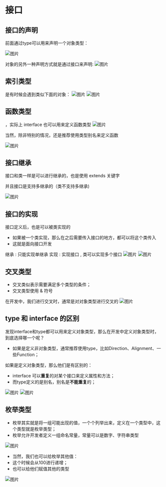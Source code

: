 # 接口 
## 接口的声明 
前面通过type可以用来声明一个对象类型：

![图片](../.vuepress/public/images/type1.png)

对象的另外一种声明方式就是通过接口来声明: 
![图片](../.vuepress/public/images/inter.png)
## 索引类型
是有时候会遇到类似下面的对象：
![图片](../.vuepress/public/images/suoyin.png)
![图片](../.vuepress/public/images/suoyin2.png)
## 函数类型
，实际上 interface 也可以用来定义函数类型
![图片](../.vuepress/public/images/adad.png)

当然，除非特别的情况，还是推荐使用类型别名来定义函数

![图片](../.vuepress/public/images/tf.png)
## 接口继承 
接口和类一样是可以进行继承的，也是使用 extends 关键字 

并且接口是支持多继承的（类不支持多继承) 

![图片](../.vuepress/public/images/ie.png)
## 接口的实现
接口定义后，也是可以被类实现的
* 如果被一个类实现，那么在之后需要传入接口的地方，都可以将这个类传入
* 这就是面向接口开发

继承 : 只能实现单继承 
实现 : 实现接口 , 类可以实现多个接口 
![图片](../.vuepress/public/images/ip1.png)  ![图片](../.vuepress/public/images/ip2.png)

## 交叉类型
* 交叉类似表示需要满足多个类型的条件；
* 交叉类型使用 & 符号

在开发中，我们进行交叉时，通常是对对象类型进行交叉的
![图片](../.vuepress/public/images/jiaocha.png)
## type 和 interface 的区别 
发现interface和type都可以用来定义对象类型，那么在开发中定义对象类型时，到底选择哪一个呢？
* 如果是定义非对象类型，通常推荐使用type，比如Direction、Alignment、一些Function；

如果是定义对象类型，那么他们是有区别的：
* interface 可以**重复**的对某个接口来定义属性和方法；
* 而type定义的是别名，别名是**不能重复**的；

![图片](../.vuepress/public/images/ti1.png) ![图片](../.vuepress/public/images/ti2.png)
## 枚举类型
* 枚举其实就是将一组可能出现的值，一个个列举出来，定义在一个类型中，这个类型就是枚举类型；
* 枚举允许开发者定义一组命名常量，常量可以是数字、字符串类型

![图片](../.vuepress/public/images/enum2.png)

* 当然，我们也可以给枚举其他值：
* 这个时候会从100进行递增；
* 也可以给他们赋值其他的类型

![图片](../.vuepress/public/images/enum3.png)

